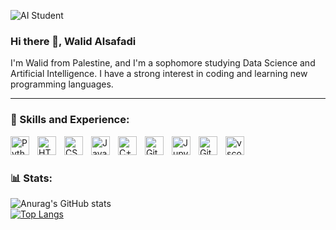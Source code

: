 ![AI Student](https://media.licdn.com/dms/image/D4E16AQGViNkF9lP-OA/profile-displaybackgroundimage-shrink_350_1400/0/1676475745638?e=1681948800&v=beta&t=-y21L-1w51vNbYtM-G_0vjhs7Qh4JUZbRn_XEfMbzeY)

### Hi there 👋, Walid Alsafadi
I'm Walid from Palestine, and I'm a sophomore studying Data Science and Artificial Intelligence. I have a strong interest in coding and learning new programming languages.

---

### 🧰 Skills and Experience:

<img align="left" alt="Python" width="30px" style="padding-right:10px;" src="https://cdn.jsdelivr.net/gh/devicons/devicon/icons/python/python-plain.svg" />
<img align="left" alt="HTML" width="30px" style="padding-right:10px;" src="https://cdn.jsdelivr.net/gh/devicons/devicon/icons/html5/html5-plain.svg" />
<img align="left" alt="CSS" width="30px" style="padding-right:10px;" src="https://cdn.jsdelivr.net/gh/devicons/devicon/icons/css3/css3-plain.svg" />
<img align="left" alt="JavaScript" width="30px" style="padding-right:10px;" src="https://cdn.jsdelivr.net/gh/devicons/devicon/icons/javascript/javascript-plain.svg" />
<img align="left" alt="C++" width="30px" style="padding-right:10px;" src="https://cdn.jsdelivr.net/gh/devicons/devicon/icons/cplusplus/cplusplus-line.svg" />
<img align="left" alt="Git" width="30px" style="padding-right:10px;" src="https://cdn.jsdelivr.net/gh/devicons/devicon/icons/git/git-original.svg" />
<img align="left" alt="Jupyter" width="30px" style="padding-right:10px;" src="https://cdn.jsdelivr.net/gh/devicons/devicon/icons/jupyter/jupyter-original-wordmark.svg" />
<img align="left" alt="GitHub" width="30px" style="padding-right:10px;" src="https://cdn.jsdelivr.net/gh/devicons/devicon/icons/github/github-original.svg" />
<img align="left" alt="vscode" width="30px" style="padding-right:10px;" src="https://cdn.jsdelivr.net/gh/devicons/devicon/icons/vscode/vscode-original.svg"" />
<br />

#

### 📊 Stats:

![Anurag's GitHub stats](https://github-readme-stats.vercel.app/api?username=WalidKW&show_icons=true&theme=transparent) <br>
[![Top Langs](https://github-readme-stats.vercel.app/api/top-langs/?username=WalidKW&layout=compact&theme=transparent)](https://github.com/WalidKW/WalidKW)
